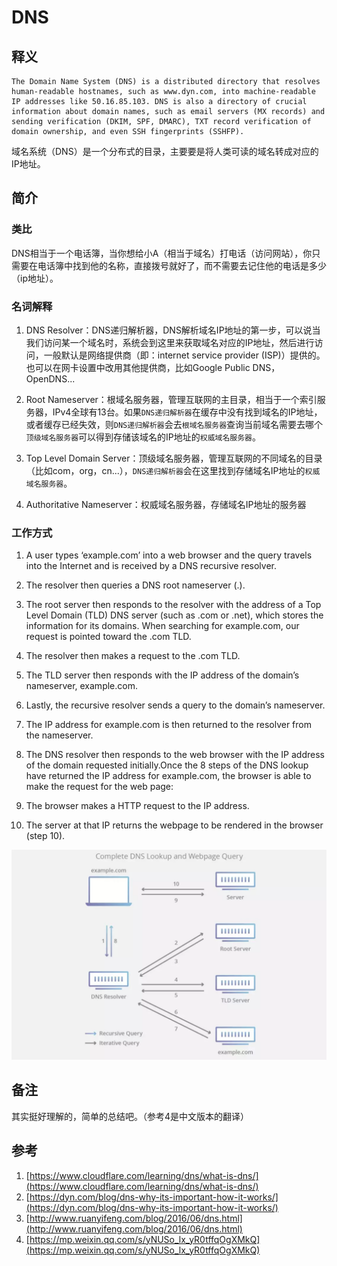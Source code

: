 # DNS

## 释义
```
The Domain Name System (DNS) is a distributed directory that resolves human-readable hostnames, such as www.dyn.com, into machine-readable IP addresses like 50.16.85.103. DNS is also a directory of crucial information about domain names, such as email servers (MX records) and sending verification (DKIM, SPF, DMARC), TXT record verification of domain ownership, and even SSH fingerprints (SSHFP).
```
域名系统（DNS）是一个分布式的目录，主要要是将人类可读的域名转成对应的IP地址。

## 简介

### 类比
DNS相当于一个电话簿，当你想给小A（相当于域名）打电话（访问网站），你只需要在电话簿中找到他的名称，直接拨号就好了，而不需要去记住他的电话是多少（ip地址）。

### 名词解释

1. DNS Resolver：DNS递归解析器，DNS解析域名IP地址的第一步，可以说当我们访问某一个域名时，系统会到这里来获取域名对应的IP地址，然后进行访问，一般默认是网络提供商（即：internet service provider (ISP)）提供的。也可以在网卡设置中改用其他提供商，比如Google Public DNS，OpenDNS...

2. Root Nameserver：根域名服务器，管理互联网的主目录，相当于一个索引服务器，IPv4全球有13台。如果`DNS递归解析器`在缓存中没有找到域名的IP地址，或者缓存已经失效，则`DNS递归解析器`会去`根域名服务器`查询当前域名需要去哪个`顶级域名服务器`可以得到存储该域名的IP地址的`权威域名服务器`。

3. Top Level Domain Server：顶级域名服务器，管理互联网的不同域名的目录（比如com，org，cn...），`DNS递归解析器`会在这里找到存储域名IP地址的`权威域名服务器`。

4. Authoritative Nameserver：权威域名服务器，存储域名IP地址的服务器

### 工作方式

1. A user types ‘example.com’ into a web browser and the query travels into the Internet and is received by a DNS recursive resolver.

2. The resolver then queries a DNS root nameserver (.).

3. The root server then responds to the resolver with the address of a Top Level Domain (TLD) DNS server (such as .com or .net), which stores the information for its domains. When searching for example.com, our request is pointed toward the .com TLD.

4. The resolver then makes a request to the .com TLD.

5. The TLD server then responds with the IP address of the domain’s nameserver, example.com.

6. Lastly, the recursive resolver sends a query to the domain’s nameserver.

7. The IP address for example.com is then returned to the resolver from the nameserver.

8. The DNS resolver then responds to the web browser with the IP address of the domain requested initially.Once the 8 steps of the DNS lookup have returned the IP address for example.com, the browser is able to make the request for the web page:

9. The browser makes a HTTP request to the IP address.

10. The server at that IP returns the webpage to be rendered in the browser (step 10).

![2019121901.png](./../assets/images/2019121901.png)

## 备注
其实挺好理解的，简单的总结吧。（参考4是中文版本的翻译）

## 参考
1. [https://www.cloudflare.com/learning/dns/what-is-dns/](https://www.cloudflare.com/learning/dns/what-is-dns/)
2. [https://dyn.com/blog/dns-why-its-important-how-it-works/](https://dyn.com/blog/dns-why-its-important-how-it-works/)
3. [http://www.ruanyifeng.com/blog/2016/06/dns.html](http://www.ruanyifeng.com/blog/2016/06/dns.html)
4. [https://mp.weixin.qq.com/s/yNUSo_lx_yR0tffqOgXMkQ](https://mp.weixin.qq.com/s/yNUSo_lx_yR0tffqOgXMkQ)